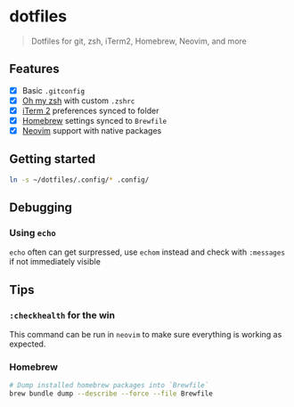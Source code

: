 # dotfiles

> Dotfiles for git, zsh, iTerm2, Homebrew, Neovim, and more

## Features

- [x] Basic `.gitconfig`
- [x] [Oh my zsh](https://ohmyz.sh/) with custom `.zshrc`
- [x] [iTerm 2](https://www.iterm2.com/) preferences synced to folder
- [x] [Homebrew](https://brew.sh/) settings synced to `Brewfile`
- [x] [Neovim](https://neovim.io/) support with native packages

## Getting started

```bash
ln -s ~/dotfiles/.config/* .config/
```

## Debugging

### Using `echo`

`echo` often can get surpressed, use `echom` instead and check with `:messages`
if not immediately visible

## Tips

### `:checkhealth` for the win

This command can be run in `neovim` to make sure everything is working as
expected.

### Homebrew

```bash
# Dump installed homebrew packages into `Brewfile`
brew bundle dump --describe --force --file Brewfile
```
